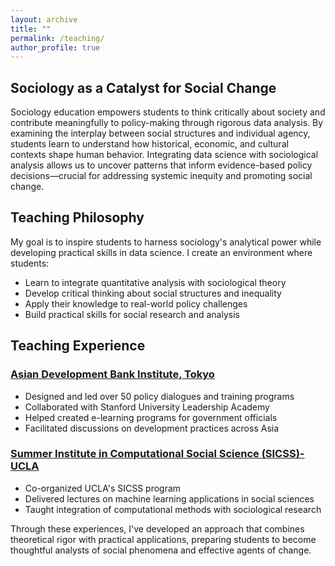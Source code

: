```yaml
---
layout: archive
title: ""
permalink: /teaching/
author_profile: true
---
```


## Sociology as a Catalyst for Social Change 
Sociology education empowers students to think critically about society and contribute meaningfully to policy-making through rigorous data analysis. By examining the interplay between social structures and individual agency, students learn to understand how historical, economic, and cultural contexts shape human behavior. Integrating data science with sociological analysis allows us to uncover patterns that inform evidence-based policy decisions—crucial for addressing systemic inequity and promoting social change.

## Teaching Philosophy
My goal is to inspire students to harness sociology's analytical power while developing practical skills in data science. I create an environment where students:

* Learn to integrate quantitative analysis with sociological theory
* Develop critical thinking about social structures and inequality
* Apply their knowledge to real-world policy challenges
* Build practical skills for social research and analysis


## Teaching Experience

### [Asian Development Bank Institute, Tokyo](https://www.adb.org/adbi/main)
* Designed and led over 50 policy dialogues and training programs
* Collaborated with Stanford University Leadership Academy
* Helped created e-learning programs for government officials
* Facilitated discussions on development practices across Asia

### [Summer Institute in Computational Social Science (SICSS)-UCLA](https://sicss.io/2023/ucla/)
* Co-organized UCLA's SICSS program
* Delivered lectures on machine learning applications in social sciences
* Taught integration of computational methods with sociological research

Through these experiences, I've developed an approach that combines theoretical rigor with practical applications, preparing students to become thoughtful analysts of social phenomena and effective agents of change.
